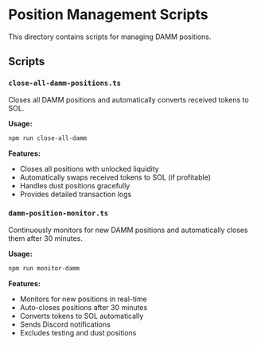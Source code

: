 # Position Management Scripts

This directory contains scripts for managing DAMM positions.

## Scripts

### `close-all-damm-positions.ts`
Closes all DAMM positions and automatically converts received tokens to SOL.

**Usage:**
```bash
npm run close-all-damm
```

**Features:**
- Closes all positions with unlocked liquidity
- Automatically swaps received tokens to SOL (if profitable)
- Handles dust positions gracefully
- Provides detailed transaction logs

### `damm-position-monitor.ts`
Continuously monitors for new DAMM positions and automatically closes them after 30 minutes.

**Usage:**
```bash
npm run monitor-damm
```

**Features:**
- Monitors for new positions in real-time
- Auto-closes positions after 30 minutes
- Converts tokens to SOL automatically
- Sends Discord notifications
- Excludes testing and dust positions
